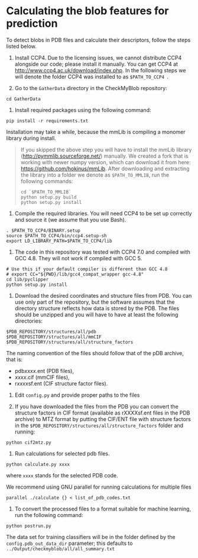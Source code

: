 # Calculating the blob features for prediction

To detect blobs in PDB files and calculate their descriptors, follow the steps listed below.

1. Install CCP4. Due to the licensing issues, we cannot distribute CCP4 alongside our code; please
install it manually. You can get CCP4 at http://www.ccp4.ac.uk/download/index.php. In the following
steps we will denote the folder CCP4 was installed to as `$PATH_TO_CCP4 `.

1. Go to the `GatherData` directory in the CheckMyBlob repository:
```
cd GatherData
```

1. Install required packages using the following command:
```
pip install -r requirements.txt
```
Installation may take a while, because the mmLib is compiling a monomer library
during install.
 >If you skipped the above step you will have to install the mmLib library (http://pymmlib.sourceforge.net/) manually.
 >We created a fork that is working with newer numpy version, which can download it from here:
 >https://github.com/hokinus/mmLib. After downloading and extracting the library into
 >a folder we denote as `$PATH_TO_MMLIB`, run the following commands:
 >```
 >cd `$PATH_TO_MMLIB`
 >python setup.py build
 >python setup.py install
 >```
1. Compile the required libraries. You will need CCP4 to be set up correctly
and source it (we assume that you use Bash).
```
. $PATH_TO_CCP4/BINARY.setup
source $PATH_TO_CCP4/bin/ccp4.setup-sh
export LD_LIBRARY_PATH=$PATH_TO_CCP4/lib
```

1. The code in this repository was tested with CCP4 7.0 and compiled with GCC 4.8. They will not work if compiled with GCC 5.
```
# Use this if your default compiler is different than GCC 4.8
# export CC="${PWD}/lib/gcc4_compat_wrapper gcc-4.8"
cd lib/pyclipper
python setup.py install
```

1. Download the desired coordinates and structure files from PDB. You can use only part
of the repository, but the software assumes that the directory structure reflects
how data is stored by the PDB. The files should be unzipped and you will have to have
at least the following directories:
```
$PDB_REPOSITORY/structures/all/pdb
$PDB_REPOSITORY/structures/all/mmCIF
$PDB_REPOSITORY/structures/all/structure_factors
```
The naming convention of the files should follow that of the pDB archive, that is:
 - pdb*xxxx*.ent (PDB files),
 - *xxxx*.cif (mmCIF files),
 - r*xxxx*sf.ent (CIF structure factor files).

1. Edit `config.py` and provide proper paths to the files

1. If you have downloaded the files from the PDB you can convert the structure
factors in CIF format (available as rXXXXsf.ent files in the PDB archive) to MTZ format
by putting the CIF/ENT file with structure factors in the
`$PDB_REPOSITORY/structures/all/structure_factors` folder and running:
```
python cif2mtz.py
```

1. Run calculations for selected pdb files.
```
python calculate.py xxxx
```
where `xxxx` stands for the selected PDB code.

 We recommend using GNU parallel for running calculations for multiple files
```
parallel ./calculate {} < list_of_pdb_codes.txt
```

1. To convert the processed files to a format suitable for machine learning, run the following command:
```
python postrun.py
```
The data set for training classifiers will be in the folder defined by the `config.pdb_out_data_dir` parameter; this defaults to `../Output/checkmyblob/all/all_summary.txt`
